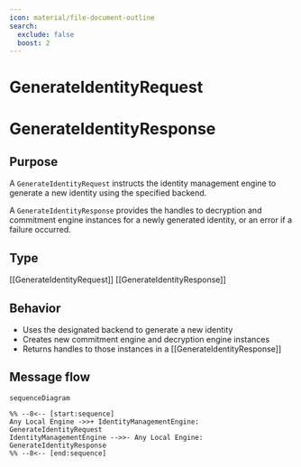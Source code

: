 ```yaml
---
icon: material/file-document-outline
search:
  exclude: false
  boost: 2
---
```


<div class="message" markdown>

# GenerateIdentityRequest

# GenerateIdentityResponse

## Purpose

<!-- --8<-- [start:purpose] -->
A `GenerateIdentityRequest` instructs the identity management engine to generate a new identity using the specified backend.

A `GenerateIdentityResponse` provides the handles to decryption and commitment engine instances for a newly generated identity, or an error if a failure occurred.
<!-- --8<-- [end:purpose] -->

## Type

<!-- --8<-- [start:type] -->
[[GenerateIdentityRequest]]
[[GenerateIdentityResponse]]
<!-- --8<-- [end:type] -->

## Behavior

<!-- --8<-- [start:behavior] -->
- Uses the designated backend to generate a new identity
- Creates new commitment engine and decryption engine instances
- Returns handles to those instances in a [[GenerateIdentityResponse]]
<!-- --8<-- [end:behavior] -->

## Message flow

<!-- --8<-- [start:messages] -->
```mermaid
sequenceDiagram

%% --8<-- [start:sequence]
Any Local Engine ->>+ IdentityManagementEngine: GenerateIdentityRequest
IdentityManagementEngine -->>- Any Local Engine: GenerateIdentityResponse
%% --8<-- [end:sequence]
```
<!-- --8<-- [end:messages] -->

</div>

